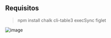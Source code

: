 ## Requisitos

> npm install chalk cli-table3 execSync figlet


![image](https://github.com/user-attachments/assets/28f01d5d-2101-4258-8ef5-dbfb2ed9d1ca)
